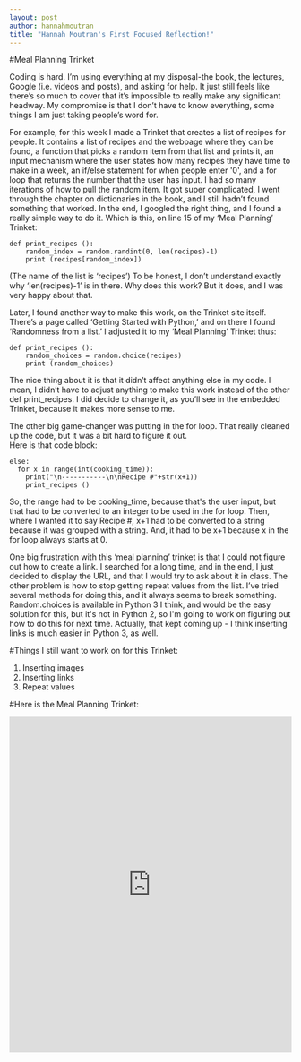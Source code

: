 ```yaml
---
layout: post
author: hannahmoutran
title: "Hannah Moutran's First Focused Reflection!"
---
```


#Meal Planning Trinket   

Coding is hard.  I’m using everything at my disposal-the book, the lectures, Google (i.e. videos and posts), and asking for help. It just still feels like there’s so much to cover that it’s impossible to really make any significant headway.  My compromise is that I don’t have to know everything, some things I am just taking people’s word for.  

For example, for this week I made a Trinket that creates a list of recipes for people.  It contains a list of recipes and the webpage where they can be found, a function that picks a random item from that list and prints it, an input mechanism where the user states how many recipes they have time to make in a week, an if/else statement for when people enter '0', and a for loop that returns the number that the user has input.  I had so many iterations of how to pull the random item.  It got super complicated, I went through the chapter on dictionaries in the book, and I still hadn’t found something that worked.  In the end, I googled the right thing, and I found a really simple way to do it.  Which is this, on line 15 of my ‘Meal Planning’ Trinket: 

```
def print_recipes ():
    random_index = random.randint(0, len(recipes)-1)
    print (recipes[random_index])
```
(The name of the list is ‘recipes’)
To be honest, I don’t understand exactly why ‘len(recipes)-1’ is in there.  Why does this work?  But it does, and I was very happy about that. 

Later, I found another way to make this work, on the Trinket site itself.  
There’s a page called ‘Getting Started with Python,’ and on there I found ‘Randomness from a list.’  I adjusted it to my ‘Meal Planning’ Trinket thus: 
```
def print_recipes ():
    random_choices = random.choice(recipes)
    print (random_choices)
```
The nice thing about it is that it didn’t affect anything else in my code.  I mean, I didn’t have to adjust anything to make this work instead of the other def print_recipes.  I did decide to change it, as you’ll see in the embedded Trinket, because it makes more sense to me.   

The other big game-changer was putting in the for loop.  That really cleaned up the code, but it was a bit hard to figure it out.  
Here is that code block: 

```
else:
  for x in range(int(cooking_time)):
    print("\n-----------\n\nRecipe #"+str(x+1))
    print_recipes () 
```

So, the range had to be cooking_time, because that's the user input, but that had to be converted to an integer to be used in the for loop.  Then, where I wanted it to say Recipe #, x+1 had to be converted to a string because it was grouped with a string.  And, it had to be x+1 because x in the for loop always starts at 0.  

One big frustration with this ‘meal planning’ trinket is that I could not figure out how to create a link.  I searched for a long time, and in the end, I just decided to display the URL, and that I would try to ask about it in class.  The other problem is how to stop getting repeat values from the list.  I’ve tried several methods for doing this, and it always seems to break something. Random.choices is available in Python 3 I think, and would be the easy solution for this, but it's not in Python 2, so I'm going to work on figuring out how to do this for next time.  Actually, that kept coming up - I think inserting links is much easier in Python 3, as well.  

#Things I still want to work on for this Trinket: 
1. Inserting images 
2. Inserting links 
3. Repeat values   

#Here is the Meal Planning Trinket: 
<iframe src="https://trinket.io/embed/python/264f891808" width="100%" height="600" frameborder="0" marginwidth="0" marginheight="0" allowfullscreen></iframe> 
